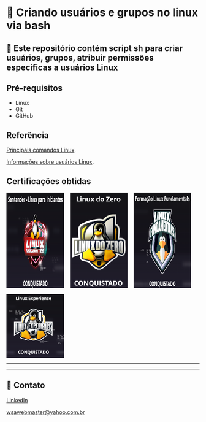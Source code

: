 # 🚀 Criando usuários e grupos no linux via bash

## 📃 Este repositório contém script sh para criar usuários, grupos, atribuir permissões específicas a usuários Linux

## Pré-requisitos

 - Linux
 - Git
 - GitHub

## Referência

[Principais comandos Linux](https://www.linux.ime.usp.br/~albasalo/Apostila/apostila.pdf).

[Informações sobre usuários Linux](https://www.infowester.com/usuarioslinux.php).

## Certificações obtidas


<div style="display: flex;
    flex-wrap: wrap;
    gap: 1rem;">
    <img src="./assets/img/linux-para-iniciantes.png" alt="Linux para Iniciantes" style="max-width:150px;">
    <img src="assets/img/linux-do-zero.png" alt="Linux do Zero" style="max-width:150px;">
    <img src="assets/img/linux-fundamentals.png" alt="Linux Fundamentals" style="max-width:150px;">
    <img src="assets/img/linux-experience.png" alt="Linux Experience" style="max-width:150px;">
</div>

---
---
## 📧 Contato

[LinkedIn](https://www.linkedin.com/in/wsawebmaster/)

[wsawebmaster@yahoo.com.br](mailto:wsawebmaster@yahoo.com.br)
